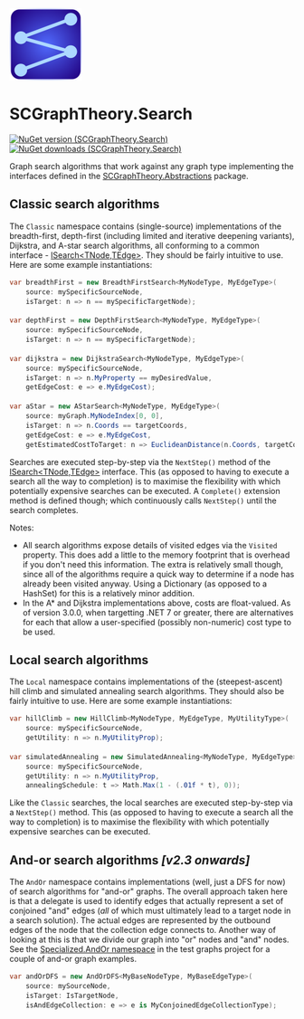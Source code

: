 ![SCGraphTheory Icon](src/Search/SCGraphTheoryIcon.png)

# SCGraphTheory.Search

[![NuGet version (SCGraphTheory.Search)](https://img.shields.io/nuget/v/SCGraphTheory.Search.svg?style=flat-square)](https://www.nuget.org/packages/SCGraphTheory.Search/) 
[![NuGet downloads (SCGraphTheory.Search)](https://img.shields.io/nuget/dt/SCGraphTheory.Search.svg?style=flat-square)](https://www.nuget.org/packages/SCGraphTheory.Search/)

Graph search algorithms that work against any graph type implementing the interfaces defined in the [SCGraphTheory.Abstractions](https://github.com/sdcondon/SCGraphTheory.Abstractions) package.

## Classic search algorithms

The `Classic` namespace contains (single-source) implementations of the breadth-first, depth-first (including limited and iterative deepening variants), Dijkstra, and A-star search algorithms, all conforming to a common interface - [ISearch<TNode,TEdge>](/src/Search/Classic/ISearch{TNode,TEdge}.cs).
They should be fairly intuitive to use.
Here are some example instantiations:

```csharp
var breadthFirst = new BreadthFirstSearch<MyNodeType, MyEdgeType>(
    source: mySpecificSourceNode,
    isTarget: n => n == mySpecificTargetNode);

var depthFirst = new DepthFirstSearch<MyNodeType, MyEdgeType>(
    source: mySpecificSourceNode,
    isTarget: n => n == mySpecificTargetNode);

var dijkstra = new DijkstraSearch<MyNodeType, MyEdgeType>(
    source: mySpecificSourceNode,
    isTarget: n => n.MyProperty == myDesiredValue,
    getEdgeCost: e => e.MyEdgeCost);

var aStar = new AStarSearch<MyNodeType, MyEdgeType>(
    source: myGraph.MyNodeIndex[0, 0],
    isTarget: n => n.Coords == targetCoords,
    getEdgeCost: e => e.MyEdgeCost,
    getEstimatedCostToTarget: n => EuclideanDistance(n.Coords, targetCoords));
```

Searches are executed step-by-step via the `NextStep()` method of the [ISearch<TNode,TEdge>](/src/Search/Classic/ISearch{TNode,TEdge}.cs) interface. This (as opposed to having to execute a search all the way to completion) is to maximise the flexibility with which potentially expensive searches can be executed. A `Complete()` extension method is defined though; which continuously calls `NextStep()` until the search completes.

Notes:
- All search algorithms expose details of visited edges via the `Visited` property.
This does add a little to the memory footprint that is overhead if you don't need this information.
The extra is relatively small though, since all of the algorithms require a quick way to determine if a node has already been visited anyway.
Using a Dictionary (as opposed to a HashSet) for this is a relatively minor addition.
- In the A* and Dijkstra implementations above, costs are float-valued. As of version 3.0.0, when targetting .NET 7 or greater, there are
alternatives for each that allow a user-specified (possibly non-numeric) cost type to be used.

## Local search algorithms

The `Local` namespace contains implementations of the (steepest-ascent) hill climb and simulated annealing search algorithms. They should also be fairly intuitive to use. Here are some example instantiations:

```csharp
var hillClimb = new HillClimb<MyNodeType, MyEdgeType, MyUtilityType>(
    source: mySpecificSourceNode,
    getUtility: n => n.MyUtilityProp);

var simulatedAnnealing = new SimulatedAnnealing<MyNodeType, MyEdgeType>(
    source: mySpecificSourceNode,
    getUtility: n => n.MyUtilityProp,
    annealingSchedule: t => Math.Max(1 - (.01f * t), 0));
```

Like the `Classic` searches, the local searches are executed step-by-step via a `NextStep()` method.
This (as opposed to having to execute a search all the way to completion) is to maximise the flexibility with which potentially expensive searches can be executed.

## And-or search algorithms _[v2.3 onwards]_

The `AndOr` namespace contains implementations (well, just a DFS for now) of search algorithms for "and-or" graphs.
The overall approach taken here is that a delegate is used to identify edges that actually represent a set of conjoined "and" edges (_all_ of which must ultimately lead to a target node in a search solution).
The actual edges are represented by the outbound edges of the node that the collection edge connects to.
Another way of looking at this is that we divide our graph into "or" nodes and "and" nodes.
See the [Specialized.AndOr namespace](/src/Search.TestGraphs/Specialized/AndOr) in the test graphs project for a couple of and-or graph examples.

```csharp
var andOrDFS = new AndOrDFS<MyBaseNodeType, MyBaseEdgeType>(
    source: mySourceNode,
    isTarget: IsTargetNode,
    isAndEdgeCollection: e => e is MyConjoinedEdgeCollectionType);
```